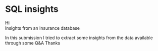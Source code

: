 # SQL insights
Hi  
Insights from an Insurance database

In this submission I tried to extract some insights from the data available through some Q&A
Thanks
